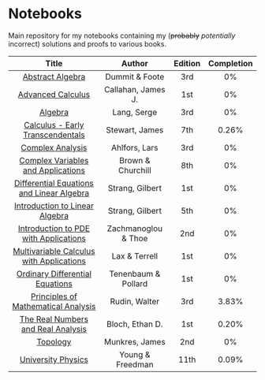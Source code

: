 
# Notebooks
Main repository for my notebooks containing my (~~probably~~ *potentially* incorrect) solutions and proofs to various books.

| Title | Author | Edition | Completion |
| :-----: | :------: | :-------: | :---: |
| [Abstract Algebra](https://github.com/jflopezfernandez/books-notebooks-mathematics-abstract-algebra) | Dummit & Foote | 3rd | 0% |
| [Advanced Calculus](https://github.com/jflopezfernandez/books-notebooks-mathematics-callahan-advanced-calculus) | Callahan, James J. | 1st | 0% |
| [Algebra](https://github.com/jflopezfernandez/books-notebooks-mathematics-lang-algebra) | Lang, Serge | 3rd | 0% |
| [Calculus - Early Transcendentals](https://github.com/jflopezfernandez/books-notebooks-mathematics-stewart-calculus-et-7) | Stewart, James | 7th | 0.26% |
| [Complex Analysis](https://github.com/jflopezfernandez/books-notebooks-mathematics-ahlfors-complex-analysis.git) | Ahlfors, Lars | 3rd | 0% |
| [Complex Variables and Applications](https://github.com/jflopezfernandez/books-notebooks-mathematics-brown-churchill-complex-variables-and) | Brown & Churchill | 8th | 0% |
| [Differential Equations and Linear Algebra](https://github.com/jflopezfernandez/books-notebooks-mathematics-strang-differential-eq-and-la) | Strang, Gilbert | 1st | 0% |
| [Introduction to Linear Algebra](https://github.com/jflopezfernandez/books-notebooks-mathematics-strang-intro-linear-algebra-5) | Strang, Gilbert | 5th | 0% |
| [Introduction to PDE with Applications](https://github.com/jflopezfernandez/books-notebooks-mathematics-zachmanoglou-thoe-intro-pde-wa.git) | Zachmanoglou & Thoe | 2nd | 0% |
| [Multivariable Calculus with Applications](https://github.com/jflopezfernandez/books-notebooks-mathematics-lax-and-terrell-multivariable-calculus) | Lax & Terrell | 1st | 0% |
| [Ordinary Differential Equations](https://github.com/jflopezfernandez/books-notebooks-mathematics-tenenbaum-pollard-ode.git) | Tenenbaum & Pollard | 1st | 0% |
| [Principles of Mathematical Analysis](https://github.com/jflopezfernandez/books-notebooks-mathematics-rudin-principles-of-mathematical-analysis "Principles of Mathematical Analysis - Github Repository") | Rudin, Walter | 3rd | 3.83% |
| [The Real Numbers and Real Analysis](https://github.com/jflopezfernandez/books-notebooks-mathematics-bloch-real-numbers-and-real-analysis) | Bloch, Ethan D. | 1st | 0.20% |
| [Topology](https://github.com/jflopezfernandez/books-notebooks-mathematics-munkres-topology) | Munkres, James | 2nd | 0% |
| [University Physics](https://github.com/jflopezfernandez/books-notebooks-physics-university-physics-young-freedman-11) | Young & Freedman | 11th | 0.09% |
